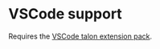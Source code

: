 # VSCode support

Requires the [VSCode talon extension pack](https://marketplace.visualstudio.com/items?itemName=pokey.talon).
